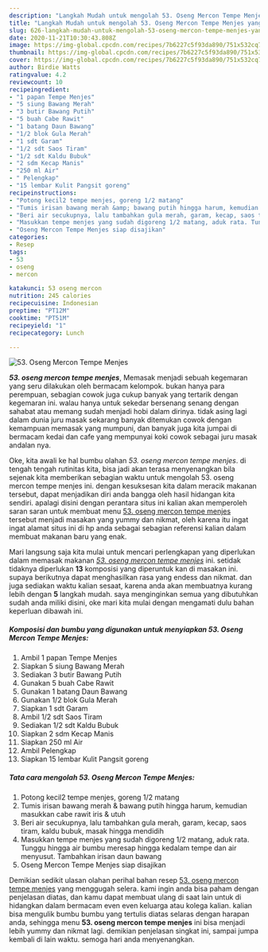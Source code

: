 ```yaml
---
description: "Langkah Mudah untuk mengolah 53. Oseng Mercon Tempe Menjes yang enak"
title: "Langkah Mudah untuk mengolah 53. Oseng Mercon Tempe Menjes yang enak"
slug: 626-langkah-mudah-untuk-mengolah-53-oseng-mercon-tempe-menjes-yang-enak
date: 2020-11-21T10:30:43.808Z
image: https://img-global.cpcdn.com/recipes/7b6227c5f93da890/751x532cq70/53-oseng-mercon-tempe-menjes-foto-resep-utama.jpg
thumbnail: https://img-global.cpcdn.com/recipes/7b6227c5f93da890/751x532cq70/53-oseng-mercon-tempe-menjes-foto-resep-utama.jpg
cover: https://img-global.cpcdn.com/recipes/7b6227c5f93da890/751x532cq70/53-oseng-mercon-tempe-menjes-foto-resep-utama.jpg
author: Birdie Watts
ratingvalue: 4.2
reviewcount: 10
recipeingredient:
- "1 papan Tempe Menjes"
- "5 siung Bawang Merah"
- "3 butir Bawang Putih"
- "5 buah Cabe Rawit"
- "1 batang Daun Bawang"
- "1/2 blok Gula Merah"
- "1 sdt Garam"
- "1/2 sdt Saos Tiram"
- "1/2 sdt Kaldu Bubuk"
- "2 sdm Kecap Manis"
- "250 ml Air"
- " Pelengkap"
- "15 lembar Kulit Pangsit goreng"
recipeinstructions:
- "Potong kecil2 tempe menjes, goreng 1/2 matang"
- "Tumis irisan bawang merah &amp; bawang putih hingga harum, kemudian masukkan cabe rawit iris &amp; utuh"
- "Beri air secukupnya, lalu tambahkan gula merah, garam, kecap, saos tiram, kaldu bubuk, masak hingga mendidih"
- "Masukkan tempe menjes yang sudah digoreng 1/2 matang, aduk rata. Tunggu hingga air bumbu meresap hingga kedalam tempe dan air menyusut. Tambahkan irisan daun bawang"
- "Oseng Mercon Tempe Menjes siap disajikan"
categories:
- Resep
tags:
- 53
- oseng
- mercon

katakunci: 53 oseng mercon 
nutrition: 245 calories
recipecuisine: Indonesian
preptime: "PT12M"
cooktime: "PT51M"
recipeyield: "1"
recipecategory: Lunch

---
```



![53. Oseng Mercon Tempe Menjes](https://img-global.cpcdn.com/recipes/7b6227c5f93da890/751x532cq70/53-oseng-mercon-tempe-menjes-foto-resep-utama.jpg)

<b><i>53. oseng mercon tempe menjes</i></b>, Memasak menjadi sebuah kegemaran yang seru dilakukan oleh bermacam kelompok. bukan hanya para perempuan, sebagian cowok juga cukup banyak yang tertarik dengan kegemaran ini. walau hanya untuk sekedar bersenang senang dengan sahabat atau memang sudah menjadi hobi dalam dirinya. tidak asing lagi dalam dunia juru masak sekarang banyak ditemukan cowok dengan kemampuan memasak yang mumpuni, dan banyak juga kita jumpai di bermacam kedai dan cafe yang mempunyai koki cowok sebagai juru masak andalan nya.

Oke, kita awali ke hal bumbu olahan <i>53. oseng mercon tempe menjes</i>. di tengah tengah rutinitas kita, bisa jadi akan terasa menyenangkan bila sejenak kita memberikan sebagian waktu untuk mengolah 53. oseng mercon tempe menjes ini. dengan kesuksesan kita dalam meracik makanan tersebut, dapat menjadikan diri anda bangga oleh hasil hidangan kita sendiri. apalagi disini dengan perantara situs ini kalian akan memperoleh saran saran untuk membuat menu <u>53. oseng mercon tempe menjes</u> tersebut menjadi masakan yang yummy dan nikmat, oleh karena itu ingat ingat alamat situs ini di hp anda sebagai sebagian referensi kalian dalam membuat makanan baru yang enak.




Mari langsung saja kita mulai untuk mencari perlengkapan yang diperlukan dalam memasak makanan <u><i>53. oseng mercon tempe menjes</i></u> ini. setidak tidaknya diperlukan <b>13</b> komposisi yang diperuntuk kan di masakan ini. supaya berikutnya dapat menghasilkan rasa yang endess dan nikmat. dan juga sediakan waktu kalian sesaat, karena anda akan membuatnya kurang lebih dengan <b>5</b> langkah mudah. saya menginginkan semua yang dibutuhkan sudah anda miliki disini, oke mari kita mulai dengan mengamati dulu bahan keperluan dibawah ini.

<!--inarticleads1-->

##### Komposisi dan bumbu yang digunakan untuk menyiapkan 53. Oseng Mercon Tempe Menjes:

1. Ambil 1 papan Tempe Menjes
1. Siapkan 5 siung Bawang Merah
1. Sediakan 3 butir Bawang Putih
1. Gunakan 5 buah Cabe Rawit
1. Gunakan 1 batang Daun Bawang
1. Gunakan 1/2 blok Gula Merah
1. Siapkan 1 sdt Garam
1. Ambil 1/2 sdt Saos Tiram
1. Sediakan 1/2 sdt Kaldu Bubuk
1. Siapkan 2 sdm Kecap Manis
1. Siapkan 250 ml Air
1. Ambil  Pelengkap
1. Siapkan 15 lembar Kulit Pangsit goreng




<!--inarticleads2-->

##### Tata cara mengolah 53. Oseng Mercon Tempe Menjes:

1. Potong kecil2 tempe menjes, goreng 1/2 matang
1. Tumis irisan bawang merah &amp; bawang putih hingga harum, kemudian masukkan cabe rawit iris &amp; utuh
1. Beri air secukupnya, lalu tambahkan gula merah, garam, kecap, saos tiram, kaldu bubuk, masak hingga mendidih
1. Masukkan tempe menjes yang sudah digoreng 1/2 matang, aduk rata. Tunggu hingga air bumbu meresap hingga kedalam tempe dan air menyusut. Tambahkan irisan daun bawang
1. Oseng Mercon Tempe Menjes siap disajikan




Demikian sedikit ulasan olahan perihal bahan resep <u>53. oseng mercon tempe menjes</u> yang menggugah selera. kami ingin anda bisa paham dengan penjelasan diatas, dan kamu dapat membuat ulang di saat lain untuk di hidangkan dalam bermacam even even keluarga atau kolega kalian. kalian bisa mengulik bumbu bumbu yang tertulis diatas selaras dengan harapan anda, sehingga menu <b>53. oseng mercon tempe menjes</b> ini bisa menjadi lebih yummy dan nikmat lagi. demikian penjelasan singkat ini, sampai jumpa kembali di lain waktu. semoga hari anda menyenangkan.
